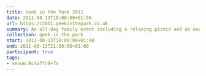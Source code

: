 ```yaml
---
title: Geek in the Park 2011
date: 2011-08-13T18:00:00+01:00
url: https://2011.geekinthepark.co.uk
summary: An all-day family event including a relaxing picnic and an evening of illuminating talks by web industry leaders.
collection: geek_in_the_park
start: 2011-08-13T18:00:00+01:00
end: 2011-08-13T21:30:00+01:00
participant: true
tags:
- venue:9c4w7fr8+7x
---
```

